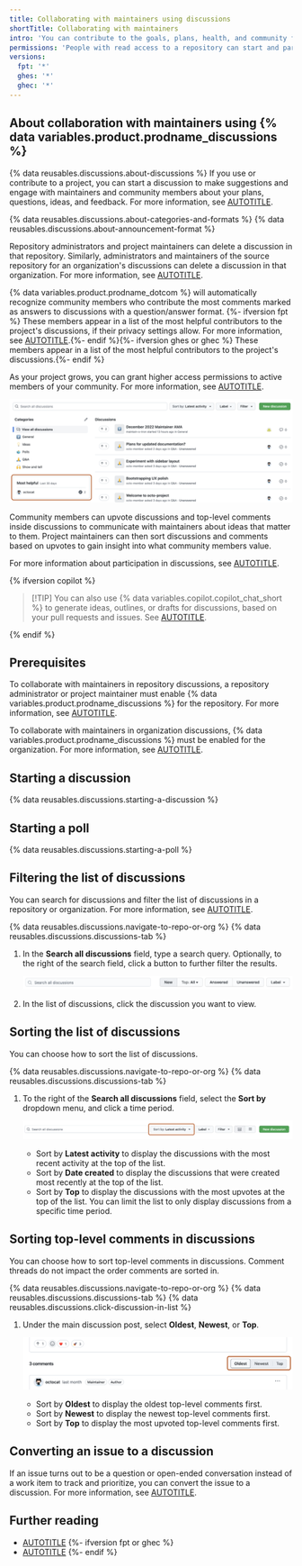 ```yaml
---
title: Collaborating with maintainers using discussions
shortTitle: Collaborating with maintainers
intro: 'You can contribute to the goals, plans, health, and community for a project on {% data variables.product.github %} by communicating with the maintainers of the project in a discussion.'
permissions: 'People with read access to a repository can start and participate in discussions and polls in the repository. People with read access to the source repository for organization discussions can start and participate in discussions and polls in the organization. {% data reusables.enterprise-accounts.emu-permission-interact %}'
versions:
  fpt: '*'
  ghes: '*'
  ghec: '*'
---
```



## About collaboration with maintainers using {% data variables.product.prodname_discussions %}

{% data reusables.discussions.about-discussions %} If you use or contribute to a project, you can start a discussion to make suggestions and engage with maintainers and community members about your plans, questions, ideas, and feedback. For more information, see [AUTOTITLE](/discussions/collaborating-with-your-community-using-discussions/about-discussions).

{% data reusables.discussions.about-categories-and-formats %} {% data reusables.discussions.about-announcement-format %}

Repository administrators and project maintainers can delete a discussion in that repository. Similarly, administrators and maintainers of the source repository for an organization's discussions can delete a discussion in that organization. For more information, see [AUTOTITLE](/discussions/managing-discussions-for-your-community/managing-discussions#deleting-a-discussion).

{% data variables.product.prodname_dotcom %} will automatically recognize community members who contribute the most comments marked as answers to discussions with a question/answer format. {%- ifversion fpt %} These members appear in a list of the most helpful contributors to the project's discussions, if their privacy settings allow. For more information, see [AUTOTITLE](/account-and-profile/setting-up-and-managing-your-github-profile/customizing-your-profile/setting-your-profile-to-private).{%- endif %}{%- ifversion ghes or ghec %} These members appear in a list of the most helpful contributors to the project's discussions.{%- endif %}

As your project grows, you can grant higher access permissions to active members of your community. For more information, see [AUTOTITLE](/discussions/guides/granting-higher-permissions-to-top-contributors).

![Screenshot of the "Discussions" page in a repository. The "Most helpful" section is outlined in dark orange.](/assets/images/help/discussions/most-helpful.png)

Community members can upvote discussions and top-level comments inside discussions to communicate with maintainers about ideas that matter to them. Project maintainers can then sort discussions and comments based on upvotes to gain insight into what community members value.

For more information about participation in discussions, see [AUTOTITLE](/discussions/collaborating-with-your-community-using-discussions/participating-in-a-discussion).

{% ifversion copilot %}

> [!TIP] You can also use {% data variables.copilot.copilot_chat_short %} to generate ideas, outlines, or drafts for discussions, based on your pull requests and issues. See [AUTOTITLE](/copilot/copilot-chat-cookbook/documenting-code/writing-discussions-or-blog-posts).

{% endif %}

## Prerequisites

To collaborate with maintainers in repository discussions, a repository administrator or project maintainer must enable {% data variables.product.prodname_discussions %} for the repository. For more information, see [AUTOTITLE](/repositories/managing-your-repositorys-settings-and-features/enabling-features-for-your-repository/enabling-or-disabling-github-discussions-for-a-repository).

To collaborate with maintainers in organization discussions, {% data variables.product.prodname_discussions %} must be enabled for the organization. For more information, see [AUTOTITLE](/organizations/managing-organization-settings/enabling-or-disabling-github-discussions-for-an-organization).

## Starting a discussion

{% data reusables.discussions.starting-a-discussion %}

## Starting a poll

{% data reusables.discussions.starting-a-poll %}

## Filtering the list of discussions

You can search for discussions and filter the list of discussions in a repository or organization. For more information, see [AUTOTITLE](/search-github/searching-on-github/searching-discussions).

{% data reusables.discussions.navigate-to-repo-or-org %}
{% data reusables.discussions.discussions-tab %}
1. In the **Search all discussions** field, type a search query. Optionally, to the right of the search field, click a button to further filter the results.

   ![Screenshot of the search bar and buttons for filtering discussions.](/assets/images/help/discussions/search-and-filter-controls.png)

1. In the list of discussions, click the discussion you want to view.

## Sorting the list of discussions

You can choose how to sort the list of discussions.

{% data reusables.discussions.navigate-to-repo-or-org %}
{% data reusables.discussions.discussions-tab %}
1. To the right of the **Search all discussions** field, select the **Sort by** dropdown menu, and click a time period.

   ![Screenshot of a row of buttons for sorting discussions. A button labeled "Sort by: Latest activity" is highlighted with an orange outline.](/assets/images/help/discussions/sort-discussions-buttons.png)

    * Sort by **Latest activity** to display the discussions with the most recent activity at the top of the list.
    * Sort by **Date created** to display the discussions that were created most recently at the top of the list.
    * Sort by **Top** to display the discussions with the most upvotes at the top of the list. You can limit the list to only display discussions from a specific time period.

## Sorting top-level comments in discussions

You can choose how to sort top-level comments in discussions. Comment threads do not impact the order comments are sorted in.

{% data reusables.discussions.navigate-to-repo-or-org %}
{% data reusables.discussions.discussions-tab %}
{% data reusables.discussions.click-discussion-in-list %}
1. Under the main discussion post, select **Oldest**, **Newest**, or **Top**.

   ![Screenshot of a discussion. The buttons for sorting comments in discussions are outlined in dark orange.](/assets/images/help/discussions/sort-comments-buttons.png)

    * Sort by **Oldest** to display the oldest top-level comments first.
    * Sort by **Newest** to display the newest top-level comments first.
    * Sort by **Top** to display the most upvoted top-level comments first.

## Converting an issue to a discussion

If an issue turns out to be a question or open-ended conversation instead of a work item to track and prioritize, you can convert the issue to a discussion. For more information, see [AUTOTITLE](/discussions/managing-discussions-for-your-community/moderating-discussions#converting-an-issue-to-a-discussion).

## Further reading

* [AUTOTITLE](/get-started/writing-on-github/getting-started-with-writing-and-formatting-on-github/about-writing-and-formatting-on-github)
{%- ifversion fpt or ghec %}
* [AUTOTITLE](/communities/maintaining-your-safety-on-github)
{%- endif %}
